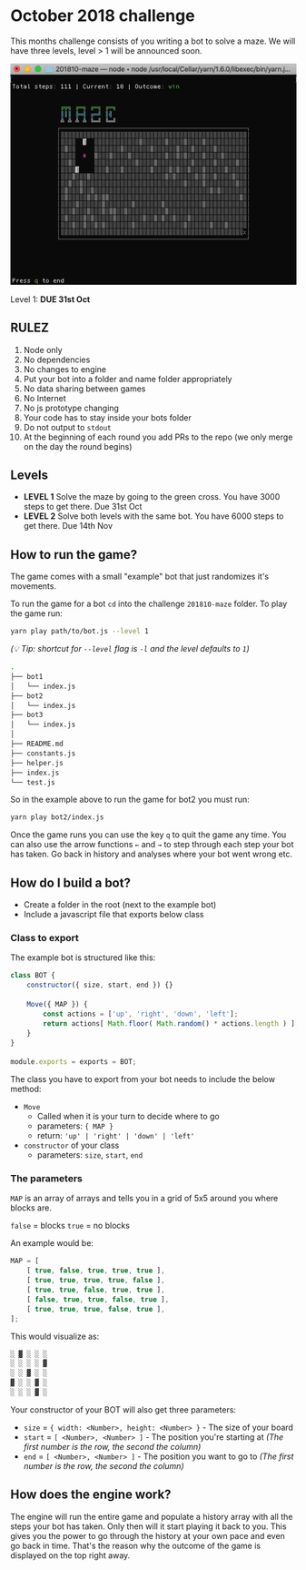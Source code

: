 October 2018 challenge
======================

This months challenge consists of you writing a bot to solve a maze.
We will have three levels, level > 1 will be announced soon.

![Maze](https://raw.githubusercontent.com/Thinkmill/code-challenge/master/201810-maze/maze.gif)

Level 1: **DUE 31st Oct**

## RULEZ

1. Node only
1. No dependencies
1. No changes to engine
1. Put your bot into a folder and name folder appropriately
1. No data sharing between games
1. No Internet
1. No js prototype changing
1. Your code has to stay inside your bots folder
1. Do not output to `stdout`
1. At the beginning of each round you add PRs to the repo (we only merge on the day the round begins)

## Levels

- **LEVEL 1**
	Solve the maze by going to the green cross.
	You have 3000 steps to get there.
	Due 31st Oct
- **LEVEL 2**
	Solve both levels with the same bot.
	You have 6000 steps to get there.
	Due 14th Nov

## How to run the game?

The game comes with a small "example" bot that just randomizes it's movements.

To run the game for a bot `cd` into the challenge `201810-maze` folder.
To play the game run:

```sh
yarn play path/to/bot.js --level 1
```

_(💡  Tip: shortcut for `--level` flag is `-l` and the level defaults to `1`)_

```sh
.
├── bot1
│   └── index.js
├── bot2
│   └── index.js
├── bot3
│   └── index.js
│
├── README.md
├── constants.js
├── helper.js
├── index.js
└── test.js
```

So in the example above to run the game for bot2 you must run:

```sh
yarn play bot2/index.js
```

Once the game runs you can use the key `q` to quit the game any time.
You can also use the arrow functions `←` and `→` to step through each step your bot has taken.
Go back in history and analyses where your bot went wrong etc.

## How do I build a bot?

- Create a folder in the root (next to the example bot)
- Include a javascript file that exports below class

### Class to export

The example bot is structured like this:

```js
class BOT {
	constructor({ size, start, end }) {}

	Move({ MAP }) {
		const actions = ['up', 'right', 'down', 'left'];
		return actions[ Math.floor( Math.random() * actions.length ) ];
	}
}

module.exports = exports = BOT;
```

The class you have to export from your bot needs to include the below method:

- `Move`
	- Called when it is your turn to decide where to go
	- parameters: `{ MAP }`
	- return: `'up' | 'right' | 'down' | 'left'`
- `constructor` of your class
	- parameters: `size`, `start`, `end`

### The parameters

`MAP` is an array of arrays and tells you in a grid of 5x5 around you where blocks are.

`false` = blocks
`true` = no blocks

An example would be:

```js
MAP = [
	[ true, false, true, true, true ],
	[ true, true, true, true, false ],
	[ true, true, false, true, true ],
	[ false, true, true, false, true ],
	[ true, true, true, false, true ],
];
```
This would visualize as:

```sh
░ ▓ ░ ░ ░
░ ░ ░ ░ ▓
░ ░ ▓ ░ ░
▓ ░ ░ ▓ ░
░ ░ ░ ▓ ░
```

Your constructor of your BOT will also get three parameters:

- `size` = `{ width: <Number>, height: <Number> }` - The size of your board
- `start` = `[ <Number>, <Number> ]` - The position you're starting at _(The first number is the row, the second the column)_
- `end` = `[ <Number>, <Number> ]` - The position you want to go to _(The first number is the row, the second the column)_

## How does the engine work?

The engine will run the entire game and populate a history array with all the steps your bot has taken.
Only then will it start playing it back to you.
This gives you the power to go through the history at your own pace and even go back in time.
That's the reason why the outcome of the game is displayed on the top right away.
